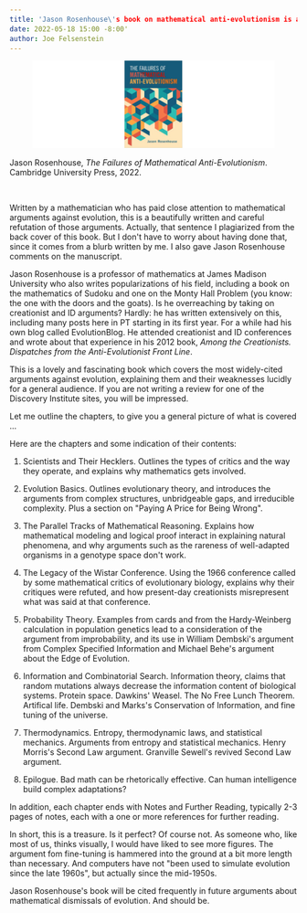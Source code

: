 ```yaml
---
title: 'Jason Rosenhouse\'s book on mathematical anti-evolutionism is available'
date: 2022-05-18 15:00 -8:00'
author: Joe Felsenstein
---
```


<figure><img src="/uploads/2022/RosenhouseCover2.jpg" alt="[Rosenhouse book cover]"/></figure>

<p>
  Jason Rosenhouse, <em>The Failures of Mathematical Anti-Evolutionism</em>.  Cambridge
University Press, 2022.
<p>
&nbsp;
<p>
Written by a mathematician who has paid close attention to mathematical arguments
against evolution, this is a beautifully written and careful refutation of
those arguments.  Actually, that sentence I plagiarized from the back cover
of this book.  But I don't have to worry about having done that, since it
comes from a blurb written by me.  I also gave Jason Rosenhouse comments on the
manuscript.

Jason Rosenhouse is a professor of mathematics at James Madison University
who also writes popularizations of his field, including a book on the
mathematics of Sudoku and one on the Monty Hall Problem (you know:
the one with the doors and the goats).  Is he overreaching by taking on
creationist and ID arguments?  Hardly: he has written extensively
on this, including many posts here in PT starting in its first year. For a while had his own
blog called EvolutionBlog.  He attended creationist and ID conferences
and wrote about that experience in his 2012 book,
  <em>Among the Creationists. Dispatches from the Anti-Evolutionist Front Line</em>.

This is a lovely and fascinating book which covers the most
widely-cited arguments against evolution, explaining them and
their weaknesses lucidly for a general audience.  If you are not
writing a review for one of the Discovery Institute sites, you
will be impressed.

Let me outline the chapters, to give you a general picture of what
is covered ...

<!--more-->

Here are the chapters and some indication of their contents:

1. Scientists and Their Hecklers.  Outlines the types of
critics and the way they operate, and explains why
mathematics gets involved.

2. Evolution Basics.  Outlines evolutionary theory, and
introduces the arguments from complex structures,
unbridgeable gaps, and irreducible complexity.  Plus
a section on "Paying A Price for Being Wrong".

3. The Parallel Tracks of Mathematical Reasoning. Explains
how mathematical modeling and logical proof interact
in explaining natural phenomena, and why arguments such
as the rareness of well-adapted organisms in a genotype
space don't work.

4. The Legacy of the Wistar Conference.  Using the
1966 conference called by some mathematical critics
of evolutionary biology, explains why their critiques
were refuted, and how present-day creationists
misrepresent what was said at that conference.

5. Probability Theory.  Examples from cards and from
the Hardy-Weinberg calculation in population genetics
lead to a consideration of the argument from
improbability, and its use in William Dembski's
argument from Complex Specified Information and
Michael Behe's argument about the Edge of Evolution.

6. Information and Combinatorial Search.  Information
theory, claims that random mutations always decrease
the information content of biological systems.
Protein space.  Dawkins' Weasel. The No Free Lunch Theorem.
Artifical life. Dembski and Marks's Conservation
of Information, and fine tuning of the universe.

7. Thermodynamics. Entropy, thermodynamic laws, and
statistical mechanics. Arguments from entropy and
statistical mechanics.  Henry Morris's Second Law
argument. Granville Sewell's revived Second Law
argument.

8. Epilogue.  Bad math can be rhetorically
effective.  Can human intelligence build
complex adaptations?

In addition, each chapter ends with Notes
and Further Reading, typically 2-3 pages
of notes, each with a one or more references
for further reading.

In short, this is a treasure.  Is it perfect?
Of course not.  As someone who, like most of
us, thinks visually, I would have liked to see
more figures.  The argument fom fine-tuning
is hammered into the ground at a bit more
length than necessary.  And computers have not "been used to
simulate evolution since the late 1960s", but
actually since the mid-1950s.

Jason Rosenhouse's book will be cited frequently
in future arguments about mathematical
dismissals of evolution.  And should be.


